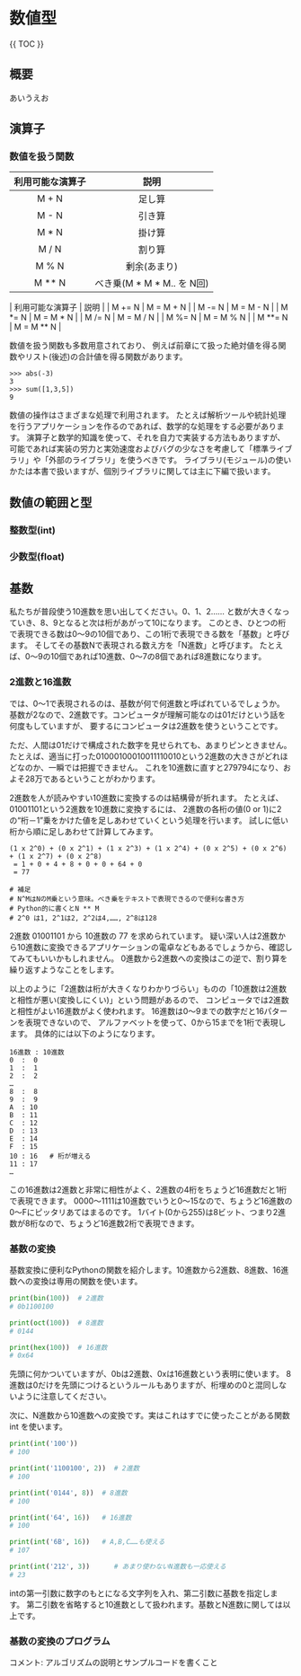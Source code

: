 # 数値型

{{ TOC }}

## 概要

あいうえお

## 演算子

### 数値を扱う関数

| 利用可能な演算子 | 説明 |
|:-------------:|:---:|
| M + N | 足し算 |
| M - N | 引き算 |
| M * N | 掛け算 |
| M / N | 割り算 |
| M % N | 剰余(あまり) |
| M ** N | べき乗(M * M * M.. を N回) |

| 利用可能な演算子 | 説明 |
| M += N | M = M + N |
| M -= N | M = M - N |
| M *= N | M = M * N |
| M /= N | M = M / N |
| M %= N | M = M % N |
| M **= N | M = M ** N |

数値を扱う関数も多数用意されており、
例えば前章にて扱った絶対値を得る関数やリスト(後述)の合計値を得る関数があります。

```
>>> abs(-3)
3
>>> sum([1,3,5])
9
```

数値の操作はさまざまな処理で利用されます。
たとえば解析ツールや統計処理を行うアプリケーションを作るのであれば、数学的な処理をする必要があります。
演算子と数学的知識を使って、それを自力で実装する方法もありますが、
可能であれば実装の労力と実効速度およびバグの少なさを考慮して「標準ライブラリ」や「外部のライブラリ」を使うべきです。
ライブラリ(モジュール)の使いかたは本書で扱いますが、個別ライブラリに関しては主に下編で扱います。


## 数値の範囲と型

### 整数型(int)

### 少数型(float)


## 基数

私たちが普段使う10進数を思い出してください。0、1、2…… と数が大きくなっていき、8、9となると次は桁があがって10になります。
このとき、ひとつの桁で表現できる数は0～9の10個であり、この1桁で表現できる数を「基数」と呼びます。
そしてその基数Nで表現される数え方を「N進数」と呼びます。
たとえば、0～9の10個であれば10進数、0～7の8個であれば8進数になります。

### 2進数と16進数

では、0～1で表現されるのは、基数が何で何進数と呼ばれているでしょうか。
基数が2なので、2進数です。コンピュータが理解可能なのは01だけという話を何度もしていますが、
要するにコンピュータは2進数を使うということです。

ただ、人間は01だけで構成された数字を見せられても、あまりピンときません。
たとえば、適当に打った01000100010011110010という2進数の大きさがどれほどなのか、一瞬では把握できません。
これを10進数に直すと279794になり、およそ28万であるということがわかります。

2進数を人が読みやすい10進数に変換するのは結構骨が折れます。
たとえば、01001101という2進数を10進数に変換するには、
2進数の各桁の値(0 or 1)に2 の“桁－1”乗をかけた値を足しあわせていくという処理を行います。
試しに低い桁から順に足しあわせて計算してみます。

```
(1 x 2^0) + (0 x 2^1) + (1 x 2^3) + (1 x 2^4) + (0 x 2^5) + (0 x 2^6) + (1 x 2^7) + (0 x 2^8)
 = 1 + 0 + 4 + 8 + 0 + 0 + 64 + 0
 = 77

# 補足
# N^MはNのM乗という意味。べき乗をテキストで表現できるので便利な書き方
# Python的に書くとN ** M
# 2^0 は1, 2^1は2, 2^2は4,……, 2^8は128
```

2進数 01001101 から 10進数の 77 を求められています。
疑い深い人は2進数から10進数に変換できるアプリケーションの電卓などもあるでしょうから、確認してみてもいいかもしれません。
0進数から2進数への変換はこの逆で、割り算を繰り返すようなことをします。

以上のように「2進数は桁が大きくなりわかりづらい」ものの「10進数は2進数と相性が悪い(変換しにくい)」という問題があるので、
コンピュータでは2進数と相性がよい16進数がよく使われます。
16進数は0～9までの数字だと16パターンを表現できないので、
アルファベットを使って、0から15までを1桁で表現します。
具体的には以下のようになります。

```
16進数 : 10進数
0  :  0
1  :  1
2  :  2
…
8  :  8
9  :  9
A  : 10
B  : 11
C  : 12
D  : 13
E  : 14
F  : 15
10 : 16   # 桁が増える
11 : 17
…
```

この16進数は2進数と非常に相性がよく、2進数の4桁をちょうど16進数だと1桁で表現できます。
0000～1111は10進数でいうと0～15なので、ちょうど16進数の0～Fにピッタリあてはまるのです。
1バイト(0から255)は8ビット、つまり2進数が8桁なので、ちょうど16進数2桁で表現できます。

### 基数の変換

基数変換に便利なPythonの関数を紹介します。10進数から2進数、8進数、16進数への変換は専用の関数を使います。

```python
print(bin(100))  # 2進数
# 0b1100100

print(oct(100))  # 8進数
# 0144

print(hex(100))  # 16進数
# 0x64
```

先頭に何かついていますが、0bは2進数、0xは16進数という表明に使います。
8進数は0だけを先頭につけるというルールもありますが、桁埋めの0と混同しないように注意してください。

次に、N進数から10進数への変換です。実はこれはすでに使ったことがある関数 int を使います。

```python
print(int('100'))
# 100

print(int('1100100', 2))  # 2進数
# 100

print(int('0144', 8))  # 8進数
# 100

print(int('64', 16))   # 16進数
# 100

print(int('6B', 16))   # A,B,C……も使える
# 107

print(int('212', 3))      # あまり使わないN進数も一応使える
# 23
```

intの第一引数に数字のもとになる文字列を入れ、第二引数に基数を指定します。
第二引数を省略すると10進数として扱われます。基数とN進数に関しては以上です。

### 基数の変換のプログラム

コメント: アルゴリズムの説明とサンプルコードを書くこと

